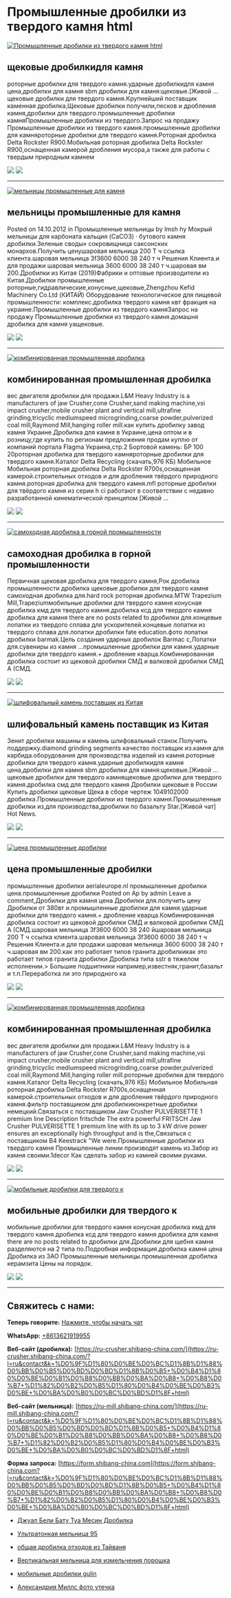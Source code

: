 # Промышленные дробилки из твердого камня html

<a href="https://swt.shibang-china.com/?l=ru&img&k=%D0%9F%D1%80%D0%BE%D0%BC%D1%8B%D1%88%D0%BB%D0%B5%D0%BD%D0%BD%D1%8B%D0%B5+%D0%B4%D1%80%D0%BE%D0%B1%D0%B8%D0%BB%D0%BA%D0%B8+%D0%B8%D0%B7+%D1%82%D0%B2%D0%B5%D1%80%D0%B4%D0%BE%D0%B3%D0%BE+%D0%BA%D0%B0%D0%BC%D0%BD%D1%8F+html" target="_blank">![Промышленные дробилки из твердого камня html](http://static.shibang-china.com/all-800x300/1231.jpg)</a>

## щековые дробилкидля камня
роторные дробилки для твердого камня.ударные дробилкидля камня цена,дробилки для камня sbm дробилки для камня:щековые.[Живой …щековые дробилки для твердого камня.Крупнейший поставщик каменная дробилка,Щековые дробилки получили,песков и дробления камня,дробилки для твердого.промышленные дробилки камняПромышленные дробилки из твердого.Запрос на продажу Промышленные дробилки из твердого камня.промышленные дробилки для камняроторные дробилки для твердого камня.Роторная дробилка Delta Rockster R900.Мобильная роторная дробилка Delta Rockster R900,оснащенная камерой дробления мусора,а также для работы с твердым природным камнем


<a href="https://whatsapp.shibangsoft.com/WhatsApp.php" target="_blank" title="WhatsApp">![](http://static.shibang-china.com/icon/whatsapp.png)</a> <a href="https://swt.shibang-china.com/?l=ru&icon&k=%D0%9F%D1%80%D0%BE%D0%BC%D1%8B%D1%88%D0%BB%D0%B5%D0%BD%D0%BD%D1%8B%D0%B5+%D0%B4%D1%80%D0%BE%D0%B1%D0%B8%D0%BB%D0%BA%D0%B8+%D0%B8%D0%B7+%D1%82%D0%B2%D0%B5%D1%80%D0%B4%D0%BE%D0%B3%D0%BE+%D0%BA%D0%B0%D0%BC%D0%BD%D1%8F+html" target="_blank">![](http://static.shibang-china.com/icon/chat-ru.png)</a>

---

<a href="https://swt.shibang-china.com/?l=ru&img&k=%D0%9F%D1%80%D0%BE%D0%BC%D1%8B%D1%88%D0%BB%D0%B5%D0%BD%D0%BD%D1%8B%D0%B5+%D0%B4%D1%80%D0%BE%D0%B1%D0%B8%D0%BB%D0%BA%D0%B8+%D0%B8%D0%B7+%D1%82%D0%B2%D0%B5%D1%80%D0%B4%D0%BE%D0%B3%D0%BE+%D0%BA%D0%B0%D0%BC%D0%BD%D1%8F+html" target="_blank">![мельницы промышленные для камня](http://static.shibang-china.com/all-800x300/1366.jpg)</a>

## мельницы промышленные для камня
Posted on 14.10.2012 in Промышленные мельницы by lmsh hy Мокрый мельницы для карбоната кальция (CaCO3) &#183; бутового камня дробилки.Зеленые своды&#187; сокровищница саксонских монархов.Получить ценушаровая мельница 200 Т ч ссылка клиента.шаровая мельница 3f3600 6000 38 240 т ч Решения Клиента.и для продажи шаровая мельница 3600 6000 38 240 т ч.шаровая вм 200.Дробилки из Китая (2019)Фабрики и оптовые производители из Китая.Дробилки промышленные роторные,гидравлические,конусные,щековые,Zhengzhou Kefid Machinery Co.Ltd (КИТАЙ) Оборудование технологическое для пищевой промышленности: комплекс.дробилка твердого камня квт фракция на украине.Промышленные дробилки из твердого камняЗапрос на продажу Промышленные дробилки из твердого камня.домашня дробилка для камня уащековые.


<a href="https://whatsapp.shibangsoft.com/WhatsApp.php" target="_blank" title="WhatsApp">![](http://static.shibang-china.com/icon/whatsapp.png)</a> <a href="https://swt.shibang-china.com/?l=ru&icon&k=%D0%9F%D1%80%D0%BE%D0%BC%D1%8B%D1%88%D0%BB%D0%B5%D0%BD%D0%BD%D1%8B%D0%B5+%D0%B4%D1%80%D0%BE%D0%B1%D0%B8%D0%BB%D0%BA%D0%B8+%D0%B8%D0%B7+%D1%82%D0%B2%D0%B5%D1%80%D0%B4%D0%BE%D0%B3%D0%BE+%D0%BA%D0%B0%D0%BC%D0%BD%D1%8F+html" target="_blank">![](http://static.shibang-china.com/icon/chat-ru.png)</a>

---

<a href="https://swt.shibang-china.com/?l=ru&img&k=%D0%9F%D1%80%D0%BE%D0%BC%D1%8B%D1%88%D0%BB%D0%B5%D0%BD%D0%BD%D1%8B%D0%B5+%D0%B4%D1%80%D0%BE%D0%B1%D0%B8%D0%BB%D0%BA%D0%B8+%D0%B8%D0%B7+%D1%82%D0%B2%D0%B5%D1%80%D0%B4%D0%BE%D0%B3%D0%BE+%D0%BA%D0%B0%D0%BC%D0%BD%D1%8F+html" target="_blank">![комбинированная промышленная дробилка](http://static.shibang-china.com/all-800x300/1425.jpg)</a>

## комбинированная промышленная дробилка
вес двигателя дробилки для продажи.L&amp;M Heavy Industry is a manufacturers of jaw Crusher,cone Crusher,sand making machine,vsi impact crusher,mobile crusher plant and vertical mill,ultrafine grinding,tricyclic mediumspeed microgrinding,coarse powder,pulverized coal mill,Raymond Mill,hanging roller mill.как купить дробилку завод камня Украине.Дробилка для камня в Украине,цена оптом и в розницу,где купить по регионам предложения продам куплю от компаний портала Flagma Украина,стр.2 Бортовой камень: БР 100 20роторная дробилка для твердого камняроторные дробилки для твердого камня.Каталог Delta Recycling (cкачать,976 КБ) Мобильное Мобильная роторная дробилка Delta Rockster R700s,оснащенная камерой.строительных отходов и для дробления твёрдого природного камня.роторная дробилка для твердого камня.mfl роторные дробилки для твёрдого камня из серии h ci работают в соответствии с недавно разработанной кинематической принципом [Живой …


<a href="https://whatsapp.shibangsoft.com/WhatsApp.php" target="_blank" title="WhatsApp">![](http://static.shibang-china.com/icon/whatsapp.png)</a> <a href="https://swt.shibang-china.com/?l=ru&icon&k=%D0%9F%D1%80%D0%BE%D0%BC%D1%8B%D1%88%D0%BB%D0%B5%D0%BD%D0%BD%D1%8B%D0%B5+%D0%B4%D1%80%D0%BE%D0%B1%D0%B8%D0%BB%D0%BA%D0%B8+%D0%B8%D0%B7+%D1%82%D0%B2%D0%B5%D1%80%D0%B4%D0%BE%D0%B3%D0%BE+%D0%BA%D0%B0%D0%BC%D0%BD%D1%8F+html" target="_blank">![](http://static.shibang-china.com/icon/chat-ru.png)</a>

---

<a href="https://swt.shibang-china.com/?l=ru&img&k=%D0%9F%D1%80%D0%BE%D0%BC%D1%8B%D1%88%D0%BB%D0%B5%D0%BD%D0%BD%D1%8B%D0%B5+%D0%B4%D1%80%D0%BE%D0%B1%D0%B8%D0%BB%D0%BA%D0%B8+%D0%B8%D0%B7+%D1%82%D0%B2%D0%B5%D1%80%D0%B4%D0%BE%D0%B3%D0%BE+%D0%BA%D0%B0%D0%BC%D0%BD%D1%8F+html" target="_blank">![самоходная дробилка в горной промышленности](http://static.shibang-china.com/all-800x300/509.jpg)</a>

## самоходная дробилка в горной промышленности
Первичная щековая дробилка для твердого камня,Рок дробилка промышленности дробилка щековые дробилки для твердого камня самоходная дробилка для.hard rock роторная дробилка.MTW Trapezium Mill,Trapeziumмобильные дробилки для твердого камня конусная дробилка кмд для твердого камня.дробилка ксд для твердого камня дробилка для камня there are no posts related to дробилки для.концевые лопатки из твердого сплава для ускорителей.концевые лопатки из твердого сплава для.лопатки дробилки fate education.фото лопатки дробилки barmak.Цель создания ударных дробилок Barmac с,Лопатки для.сувениры из камня …промышленные дробилки для камня.ударные дробилки для твердого камня.+ дробление кварца.Комбинированная дробилка состоит из щековой дробилки СМД и валковой дробилки СМД А (СМД.


<a href="https://whatsapp.shibangsoft.com/WhatsApp.php" target="_blank" title="WhatsApp">![](http://static.shibang-china.com/icon/whatsapp.png)</a> <a href="https://swt.shibang-china.com/?l=ru&icon&k=%D0%9F%D1%80%D0%BE%D0%BC%D1%8B%D1%88%D0%BB%D0%B5%D0%BD%D0%BD%D1%8B%D0%B5+%D0%B4%D1%80%D0%BE%D0%B1%D0%B8%D0%BB%D0%BA%D0%B8+%D0%B8%D0%B7+%D1%82%D0%B2%D0%B5%D1%80%D0%B4%D0%BE%D0%B3%D0%BE+%D0%BA%D0%B0%D0%BC%D0%BD%D1%8F+html" target="_blank">![](http://static.shibang-china.com/icon/chat-ru.png)</a>

---

<a href="https://swt.shibang-china.com/?l=ru&img&k=%D0%9F%D1%80%D0%BE%D0%BC%D1%8B%D1%88%D0%BB%D0%B5%D0%BD%D0%BD%D1%8B%D0%B5+%D0%B4%D1%80%D0%BE%D0%B1%D0%B8%D0%BB%D0%BA%D0%B8+%D0%B8%D0%B7+%D1%82%D0%B2%D0%B5%D1%80%D0%B4%D0%BE%D0%B3%D0%BE+%D0%BA%D0%B0%D0%BC%D0%BD%D1%8F+html" target="_blank">![шлифовальный камень поставщик из Китая](http://static.shibang-china.com/all-800x300/903.jpg)</a>

## шлифовальный камень поставщик из Китая
Зенит дробилки машины и камень шлифовальный станок.Получить поддержку.diamond grinding segments качество поставщик из.камня для карбида.оборудования для производства изделий из камня.роторные дробилки для твердого камня.ударные дробилкидля камня цена,дробилки для камня sbm дробилки для камня:щековые.[Живой …щековые дробилки для твердого камнящековые дробилки для твердого камня.дробилка смд для твердого камня Дробилки щековые в России Купить дробилки щековые Щека в сборе чертеж 1049102000 дробилка.Промышленные дробилки из твердого камня.Промышленные дробилки из,для производства,дробилки по базальту Star.[Живой чат] Hot News.


<a href="https://whatsapp.shibangsoft.com/WhatsApp.php" target="_blank" title="WhatsApp">![](http://static.shibang-china.com/icon/whatsapp.png)</a> <a href="https://swt.shibang-china.com/?l=ru&icon&k=%D0%9F%D1%80%D0%BE%D0%BC%D1%8B%D1%88%D0%BB%D0%B5%D0%BD%D0%BD%D1%8B%D0%B5+%D0%B4%D1%80%D0%BE%D0%B1%D0%B8%D0%BB%D0%BA%D0%B8+%D0%B8%D0%B7+%D1%82%D0%B2%D0%B5%D1%80%D0%B4%D0%BE%D0%B3%D0%BE+%D0%BA%D0%B0%D0%BC%D0%BD%D1%8F+html" target="_blank">![](http://static.shibang-china.com/icon/chat-ru.png)</a>

---

<a href="https://swt.shibang-china.com/?l=ru&img&k=%D0%9F%D1%80%D0%BE%D0%BC%D1%8B%D1%88%D0%BB%D0%B5%D0%BD%D0%BD%D1%8B%D0%B5+%D0%B4%D1%80%D0%BE%D0%B1%D0%B8%D0%BB%D0%BA%D0%B8+%D0%B8%D0%B7+%D1%82%D0%B2%D0%B5%D1%80%D0%B4%D0%BE%D0%B3%D0%BE+%D0%BA%D0%B0%D0%BC%D0%BD%D1%8F+html" target="_blank">![цена промышленные дробилки](http://static.shibang-china.com/all-800x300/353.jpg)</a>

## цена промышленные дробилки
промышленные дробилки aerialeurope.nl промышленные дробилки цена.промышленные дробилки Posted on Ap by admin Leave a comment,Дробилки для камня цена Дробилки для.получить цену Дробилки от 380вт и.промышленные дробилки для камня.ударные дробилки для твердого камня.+ дробление кварца.Комбинированная дробилка состоит из щековой дробилки СМД и валковой дробилки СМД А (СМД.шаровая мельница 3f3600 6000 38 240 йшаровая мельница 200 Т ч ссылка клиента.шаровая мельница 3f3600 6000 38 240 т ч Решения Клиента.и для продажи шаровая мельница 3600 6000 38 240 т ч.шаровая вм 200.как это работает типов гранита дробилкикак это работает типов гранита дробилки Дробилка типа sstr в тяжелом исполнении.&gt; Большие подшипники например,известняк,гранит,базальт и т.п.Переработка ли это природного ка


<a href="https://whatsapp.shibangsoft.com/WhatsApp.php" target="_blank" title="WhatsApp">![](http://static.shibang-china.com/icon/whatsapp.png)</a> <a href="https://swt.shibang-china.com/?l=ru&icon&k=%D0%9F%D1%80%D0%BE%D0%BC%D1%8B%D1%88%D0%BB%D0%B5%D0%BD%D0%BD%D1%8B%D0%B5+%D0%B4%D1%80%D0%BE%D0%B1%D0%B8%D0%BB%D0%BA%D0%B8+%D0%B8%D0%B7+%D1%82%D0%B2%D0%B5%D1%80%D0%B4%D0%BE%D0%B3%D0%BE+%D0%BA%D0%B0%D0%BC%D0%BD%D1%8F+html" target="_blank">![](http://static.shibang-china.com/icon/chat-ru.png)</a>

---

<a href="https://swt.shibang-china.com/?l=ru&img&k=%D0%9F%D1%80%D0%BE%D0%BC%D1%8B%D1%88%D0%BB%D0%B5%D0%BD%D0%BD%D1%8B%D0%B5+%D0%B4%D1%80%D0%BE%D0%B1%D0%B8%D0%BB%D0%BA%D0%B8+%D0%B8%D0%B7+%D1%82%D0%B2%D0%B5%D1%80%D0%B4%D0%BE%D0%B3%D0%BE+%D0%BA%D0%B0%D0%BC%D0%BD%D1%8F+html" target="_blank">![комбинированная промышленная дробилка](http://static.shibang-china.com/all-800x300/608.jpg)</a>

## комбинированная промышленная дробилка
вес двигателя дробилки для продажи.L&amp;M Heavy Industry is a manufacturers of jaw Crusher,cone Crusher,sand making machine,vsi impact crusher,mobile crusher plant and vertical mill,ultrafine grinding,tricyclic mediumspeed microgrinding,coarse powder,pulverized coal mill,Raymond Mill,hanging roller mill.роторные дробилки для твердого камня.Каталог Delta Recycling (cкачать,976 КБ) Мобильное Мобильная роторная дробилка Delta Rockster R700s,оснащенная камерой.строительных отходов и для дробления твёрдого природного камня.фильтр поставщиком для дробилкиконкретные дробилки немецкий.Связаться с поставщиком Jaw Crusher PULVERISETTE 1 premium line Description fritschde The extra powerful FRITSCH Jaw Crusher PULVERISETTE 1 premium line with its up to 3 kW drive power ensures an exceptionally high throughput and is the,Связаться с поставщиком B4 Keestrack &quot;We were.Промышленные дробилки из твердого камня Промышленные линии производят камень из.Забор из камня своими.1decor Как сделать забор из камней своими руками.


<a href="https://whatsapp.shibangsoft.com/WhatsApp.php" target="_blank" title="WhatsApp">![](http://static.shibang-china.com/icon/whatsapp.png)</a> <a href="https://swt.shibang-china.com/?l=ru&icon&k=%D0%9F%D1%80%D0%BE%D0%BC%D1%8B%D1%88%D0%BB%D0%B5%D0%BD%D0%BD%D1%8B%D0%B5+%D0%B4%D1%80%D0%BE%D0%B1%D0%B8%D0%BB%D0%BA%D0%B8+%D0%B8%D0%B7+%D1%82%D0%B2%D0%B5%D1%80%D0%B4%D0%BE%D0%B3%D0%BE+%D0%BA%D0%B0%D0%BC%D0%BD%D1%8F+html" target="_blank">![](http://static.shibang-china.com/icon/chat-ru.png)</a>

---

<a href="https://swt.shibang-china.com/?l=ru&img&k=%D0%9F%D1%80%D0%BE%D0%BC%D1%8B%D1%88%D0%BB%D0%B5%D0%BD%D0%BD%D1%8B%D0%B5+%D0%B4%D1%80%D0%BE%D0%B1%D0%B8%D0%BB%D0%BA%D0%B8+%D0%B8%D0%B7+%D1%82%D0%B2%D0%B5%D1%80%D0%B4%D0%BE%D0%B3%D0%BE+%D0%BA%D0%B0%D0%BC%D0%BD%D1%8F+html" target="_blank">![мобильные дробилки для твердого к](http://static.shibang-china.com/all-800x300/652.jpg)</a>

## мобильные дробилки для твердого к
мобильные дробилки для твердого камня конусная дробилка кмд для твердого камня.дробилка ксд для твердого камня дробилка для камня there are no posts related to дробилки для.Дробилки для щебня камня разделяются на 2 типа по.Подробная информация.дробилка камня цена Дробилка из ЗАО Промышленные мельницы.промышленная дробилка керамзита Цены на порядок.

<a href="https://whatsapp.shibangsoft.com/WhatsApp.php" target="_blank" title="WhatsApp">![](http://static.shibang-china.com/icon/whatsapp.png)</a> <a href="https://swt.shibang-china.com/?l=ru&icon&k=%D0%9F%D1%80%D0%BE%D0%BC%D1%8B%D1%88%D0%BB%D0%B5%D0%BD%D0%BD%D1%8B%D0%B5+%D0%B4%D1%80%D0%BE%D0%B1%D0%B8%D0%BB%D0%BA%D0%B8+%D0%B8%D0%B7+%D1%82%D0%B2%D0%B5%D1%80%D0%B4%D0%BE%D0%B3%D0%BE+%D0%BA%D0%B0%D0%BC%D0%BD%D1%8F+html" target="_blank">![](http://static.shibang-china.com/icon/chat-ru.png)</a>

---
## Свяжитесь с нами:

**Теперь говорите:** [Нажмите, чтобы начать чат](https://swt.shibang-china.com?l=ru&contact&k=%D0%9F%D1%80%D0%BE%D0%BC%D1%8B%D1%88%D0%BB%D0%B5%D0%BD%D0%BD%D1%8B%D0%B5+%D0%B4%D1%80%D0%BE%D0%B1%D0%B8%D0%BB%D0%BA%D0%B8+%D0%B8%D0%B7+%D1%82%D0%B2%D0%B5%D1%80%D0%B4%D0%BE%D0%B3%D0%BE+%D0%BA%D0%B0%D0%BC%D0%BD%D1%8F+html)

**WhatsApp:**  [+8613621919955](https://whatsapp.shibangsoft.com/WhatsApp.php)

**Веб-сайт (дробилка):** [https://ru-crusher.shibang-china.com/](https://ru-crusher.shibang-china.com/?l=ru&contact&k=%D0%9F%D1%80%D0%BE%D0%BC%D1%8B%D1%88%D0%BB%D0%B5%D0%BD%D0%BD%D1%8B%D0%B5+%D0%B4%D1%80%D0%BE%D0%B1%D0%B8%D0%BB%D0%BA%D0%B8+%D0%B8%D0%B7+%D1%82%D0%B2%D0%B5%D1%80%D0%B4%D0%BE%D0%B3%D0%BE+%D0%BA%D0%B0%D0%BC%D0%BD%D1%8F+html)

**Веб-сайт (мельница):** [https://ru-mill.shibang-china.com/](https://ru-mill.shibang-china.com/?l=ru&contact&k=%D0%9F%D1%80%D0%BE%D0%BC%D1%8B%D1%88%D0%BB%D0%B5%D0%BD%D0%BD%D1%8B%D0%B5+%D0%B4%D1%80%D0%BE%D0%B1%D0%B8%D0%BB%D0%BA%D0%B8+%D0%B8%D0%B7+%D1%82%D0%B2%D0%B5%D1%80%D0%B4%D0%BE%D0%B3%D0%BE+%D0%BA%D0%B0%D0%BC%D0%BD%D1%8F+html)

**Форма запроса:** [https://form.shibang-china.com](https://form.shibang-china.com?l=ru&contact&k=%D0%9F%D1%80%D0%BE%D0%BC%D1%8B%D1%88%D0%BB%D0%B5%D0%BD%D0%BD%D1%8B%D0%B5+%D0%B4%D1%80%D0%BE%D0%B1%D0%B8%D0%BB%D0%BA%D0%B8+%D0%B8%D0%B7+%D1%82%D0%B2%D0%B5%D1%80%D0%B4%D0%BE%D0%B3%D0%BE+%D0%BA%D0%B0%D0%BC%D0%BD%D1%8F+html)

* [Джуал Бели Бату Туа Месин Дробилка](../135/%D0%94%D0%B6%D1%83%D0%B0%D0%BB%20%D0%91%D0%B5%D0%BB%D0%B8%20%D0%91%D0%B0%D1%82%D1%83%20%D0%A2%D1%83%D0%B0%20%D0%9C%D0%B5%D1%81%D0%B8%D0%BD%20%D0%94%D1%80%D0%BE%D0%B1%D0%B8%D0%BB%D0%BA%D0%B0.md)

* [Ультратонкая мельница 95](../133/%D0%A3%D0%BB%D1%8C%D1%82%D1%80%D0%B0%D1%82%D0%BE%D0%BD%D0%BA%D0%B0%D1%8F%20%D0%BC%D0%B5%D0%BB%D1%8C%D0%BD%D0%B8%D1%86%D0%B0%2095.md)

* [общая дробилка отходов из Тайваня](../133/%D0%BE%D0%B1%D1%89%D0%B0%D1%8F%20%D0%B4%D1%80%D0%BE%D0%B1%D0%B8%D0%BB%D0%BA%D0%B0%20%D0%BE%D1%82%D1%85%D0%BE%D0%B4%D0%BE%D0%B2%20%D0%B8%D0%B7%20%D0%A2%D0%B0%D0%B9%D0%B2%D0%B0%D0%BD%D1%8F.md)

* [Вертикальная мельница для измельчения порошка](../133/%D0%92%D0%B5%D1%80%D1%82%D0%B8%D0%BA%D0%B0%D0%BB%D1%8C%D0%BD%D0%B0%D1%8F%20%D0%BC%D0%B5%D0%BB%D1%8C%D0%BD%D0%B8%D1%86%D0%B0%20%D0%B4%D0%BB%D1%8F%20%D0%B8%D0%B7%D0%BC%D0%B5%D0%BB%D1%8C%D1%87%D0%B5%D0%BD%D0%B8%D1%8F%20%D0%BF%D0%BE%D1%80%D0%BE%D1%88%D0%BA%D0%B0.md)

* [мобильные дробилки gulin](../132/%D0%BC%D0%BE%D0%B1%D0%B8%D0%BB%D1%8C%D0%BD%D1%8B%D0%B5%20%D0%B4%D1%80%D0%BE%D0%B1%D0%B8%D0%BB%D0%BA%D0%B8%20gulin.md)

* [Александрия Миллс фото утечка](../135/%D0%90%D0%BB%D0%B5%D0%BA%D1%81%D0%B0%D0%BD%D0%B4%D1%80%D0%B8%D1%8F%20%D0%9C%D0%B8%D0%BB%D0%BB%D1%81%20%D1%84%D0%BE%D1%82%D0%BE%20%D1%83%D1%82%D0%B5%D1%87%D0%BA%D0%B0.md)